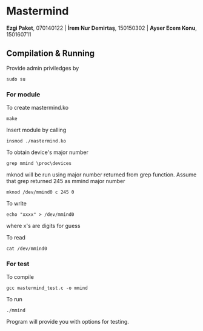 # Mastermind

**Ezgi Paket**, 070140122 | **İrem Nur Demirtaş**, 150150302 | **Ayser Ecem Konu**, 150160711 

## Compilation & Running
Provide admin priviledges by

```sudo su```

### For module 
To create mastermind.ko

```make``` 

Insert module by calling

```insmod ./mastermind.ko```

To obtain device's major number

```grep mmind \proc\devices```

mknod will be run using major number returned from grep function. Assume that grep returned 245 as mmind major number

```mknod /dev/mmind0 c 245 0```

To write

```echo "xxxx" > /dev/mmind0``` 

where x's are digits for guess

To read

```cat /dev/mmind0```

### For test

To compile

```gcc mastermind_test.c -o mmind```

To run

```./mmind```

Program will provide you with options for testing.

